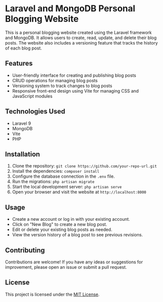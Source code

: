 # Laravel and MongoDB Personal Blogging Website

This is a personal blogging website created using the Laravel framework and MongoDB. It allows users to create, read, update, and delete their blog posts. The website also includes a versioning feature that tracks the history of each blog post.

## Features

- User-friendly interface for creating and publishing blog posts
- CRUD operations for managing blog posts
- Versioning system to track changes to blog posts
- Responsive front-end design using Vite for managing CSS and JavaScript modules

## Technologies Used

- Laravel 9
- MongoDB
- Vite
- PHP

## Installation

1. Clone the repository: `git clone https://github.com/your-repo-url.git`
2. Install the dependencies: `composer install`
3. Configure the database connection in the `.env` file.
4. Run the migrations: `php artisan migrate`
5. Start the local development server: `php artisan serve`
6. Open your browser and visit the website at `http://localhost:8000`

## Usage

- Create a new account or log in with your existing account.
- Click on "New Blog" to create a new blog post.
- Edit or delete your existing blog posts as needed.
- View the version history of a blog post to see previous revisions.

## Contributing

Contributions are welcome! If you have any ideas or suggestions for improvement, please open an issue or submit a pull request.

## License

This project is licensed under the [MIT License](https://opensource.org/licenses/MIT).

